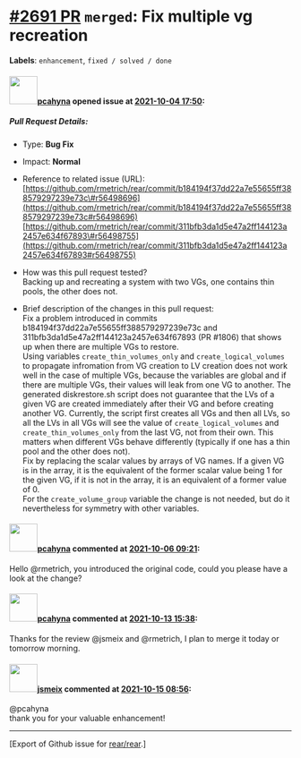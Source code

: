 [\#2691 PR](https://github.com/rear/rear/pull/2691) `merged`: Fix multiple vg recreation
========================================================================================

**Labels**: `enhancement`, `fixed / solved / done`

#### <img src="https://avatars.githubusercontent.com/u/26300485?u=9105d243bc9f7ade463a3e52e8dd13fa67837158&v=4" width="50">[pcahyna](https://github.com/pcahyna) opened issue at [2021-10-04 17:50](https://github.com/rear/rear/pull/2691):

##### Pull Request Details:

-   Type: **Bug Fix**

-   Impact: **Normal**

-   Reference to related issue (URL):
    [https://github.com/rmetrich/rear/commit/b184194f37dd22a7e55655ff388579297239e73c\#r56498696](https://github.com/rmetrich/rear/commit/b184194f37dd22a7e55655ff388579297239e73c#r56498696)
    [https://github.com/rmetrich/rear/commit/311bfb3da1d5e47a2ff144123a2457e634f67893\#r56498755](https://github.com/rmetrich/rear/commit/311bfb3da1d5e47a2ff144123a2457e634f67893#r56498755)

-   How was this pull request tested?  
    Backing up and recreating a system with two VGs, one contains thin
    pools, the other does not.

-   Brief description of the changes in this pull request:  
    Fix a problem introduced in commits
    b184194f37dd22a7e55655ff388579297239e73c and
    311bfb3da1d5e47a2ff144123a2457e634f67893 (PR \#1806) that shows up
    when there are multiple VGs to restore.  
    Using variables `create_thin_volumes_only` and
    `create_logical_volumes` to propagate infromation from VG creation
    to LV creation does not work well in the case of multiple VGs,
    because the variables are global and if there are multiple VGs,
    their values will leak from one VG to another. The generated
    diskrestore.sh script does not guarantee that the LVs of a given VG
    are created immediately after their VG and before creating another
    VG. Currently, the script first creates all VGs and then all LVs, so
    all the LVs in all VGs will see the value of
    `create_logical_volumes` and `create_thin_volumes_only` from the
    last VG, not from their own. This matters when different VGs behave
    differently (typically if one has a thin pool and the other does
    not).  
    Fix by replacing the scalar values by arrays of VG names. If a given
    VG is in the array, it is the equivalent of the former scalar value
    being 1 for the given VG, if it is not in the array, it is an
    equivalent of a former value of 0.  
    For the `create_volume_group` variable the change is not needed, but
    do it nevertheless for symmetry with other variables.

#### <img src="https://avatars.githubusercontent.com/u/26300485?u=9105d243bc9f7ade463a3e52e8dd13fa67837158&v=4" width="50">[pcahyna](https://github.com/pcahyna) commented at [2021-10-06 09:21](https://github.com/rear/rear/pull/2691#issuecomment-935822439):

Hello @rmetrich, you introduced the original code, could you please have
a look at the change?

#### <img src="https://avatars.githubusercontent.com/u/26300485?u=9105d243bc9f7ade463a3e52e8dd13fa67837158&v=4" width="50">[pcahyna](https://github.com/pcahyna) commented at [2021-10-13 15:38](https://github.com/rear/rear/pull/2691#issuecomment-942429881):

Thanks for the review @jsmeix and @rmetrich, I plan to merge it today or
tomorrow morning.

#### <img src="https://avatars.githubusercontent.com/u/1788608?u=925fc54e2ce01551392622446ece427f51e2f0ce&v=4" width="50">[jsmeix](https://github.com/jsmeix) commented at [2021-10-15 08:56](https://github.com/rear/rear/pull/2691#issuecomment-944122599):

@pcahyna  
thank you for your valuable enhancement!

------------------------------------------------------------------------

\[Export of Github issue for
[rear/rear](https://github.com/rear/rear).\]
